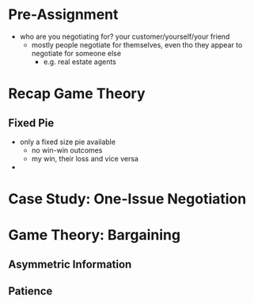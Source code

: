 # Pre-Assignment
- who are you negotiating for? your customer/yourself/your friend
	- mostly people negotiate for themselves, even tho they appear to negotiate for someone else
		- e.g. real estate agents

# Recap Game Theory

## Fixed Pie 
- only a fixed size pie available
	- no win-win outcomes
	- my win, their loss and vice versa
- 

# Case Study: One-Issue Negotiation

# Game Theory: Bargaining
## Asymmetric Information

## Patience
